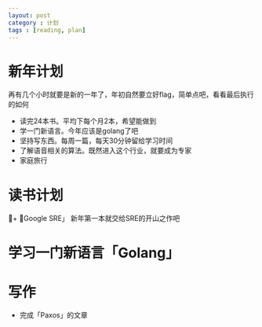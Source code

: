```yaml
---
layout: post
category : 计划
tags : [reading, plan]
---
```


# 新年计划

再有几个小时就要是新的一年了，年初自然要立好flag，简单点吧，看看最后执行的如何

+ 读完24本书。平均下每个月2本，希望能做到
+ 学一门新语言。今年应该是golang了吧
+ 坚持写东西。每周一篇，每天30分钟留给学习时间
+ 了解语音相关的算法。既然进入这个行业，就要成为专家
+ 家庭旅行

# 读书计划

+ 「Google SRE」 新年第一本就交给SRE的开山之作吧

# 学习一门新语言「Golang」

# 写作

+ 完成「Paxos」的文章